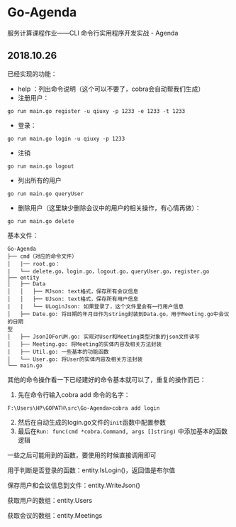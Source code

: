 # Go-Agenda
服务计算课程作业——CLI 命令行实用程序开发实战 - Agenda

## 2018.10.26

已经实现的功能：

- help ：列出命令说明（这个可以不要了，cobra会自动帮我们生成）
- 注册用户：

```
go run main.go register -u qiuxy -p 1233 -e 1233 -t 1233
```

* 登录：

```
go run main.go login -u qiuxy -p 1233
```

- 注销

```
go run main.go logout
```

* 列出所有的用户

```
go run main.go queryUser
```

* 删除用户（这里缺少删除会议中的用户的相关操作，有心情再做）：

```
go run main.go delete
```

基本文件：

```
Go-Agenda
├── cmd（对应的命令文件）
│   |── root.go：
|   └── delete.go，login.go，logout.go，queryUser.go，register.go
├── entity
│   ├── Data
│   │   ├── MJson: text格式，保存所有会议信息
│   │   ├── UJson: text格式，保存所有用户信息
|   |   └── ULoginJson: 如果登录了，这个文件里会有一行用户信息
│   ├── Date.go: 将日期的年月日作为string封装到Data.go，用于Meeting.go中会议的日期
型
│   ├── JsonIOForUM.go: 实现对User和Meeting类型对象的json文件读写
│   ├── Meeting.go: 将Meeting的实体内容及相关方法封装
|	├── Util.go: 一些基本的功能函数
│   └── User.go: 将User的实体内容及相关方法封装
└── main.go
```

其他的命令操作看一下已经建好的命令基本就可以了，重复的操作而已：

1. 先在命令行输入cobra add 命令的名字：

```
F:\Users\HP\GOPATH\src\Go-Agenda>cobra add login
```

2. 然后在自动生成的login.go文件的`init`函数中配置参数
3. 最后在`Run: func(cmd *cobra.Command, args []string)` 中添加基本的函数逻辑

一些之后可能用到的函数，要使用的时候直接调用即可

用于判断是否登录的函数：entity.IsLogin()，返回值是布尔值

保存用户和会议信息到文件：entity.WriteJson()

获取用户的数组：entity.Users

获取会议的数组：entity.Meetings

